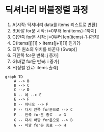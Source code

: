 # 딕셔너리 버블정렬 과정

1. A[시작: 딕셔너리 data를 items 리스트로 변환]
2. B[바깥 for문 시작: i=0부터 len(items)-1까지]
3. C[안쪽 for문 시작: j=0부터 len(items)-1-i까지]
4. D{items[j][1] > items[j+1][1] 인가?}
5. E[두 원소의 위치를 바꾼다 (Swap)]
6. F[안쪽 for문 반복: j 증가]
7. G[바깥 for문 반복: i 증가]
8. H[정렬 완료: items 출력]
``` mermaid
graph TD
    A --> B
    B --> C
    C --> D
    D -- 예 --> E
    E --> F
    D -- 아니오 --> F
    F -- 다시 안쪽 for문으로 --> C
    F -- 안쪽 for문 종료 --> G
    G -- 다시 바깥 for문으로 --> B
    G -- 바깥 for문 종료 --> H
```

